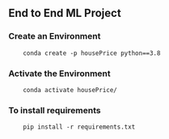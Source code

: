 ## End to End ML Project

### Create an Environment 
```
    conda create -p housePrice python==3.8    
```
### Activate the Environment 
```
    conda activate housePrice/
```
### To install requirements 
```
    pip install -r requirements.txt
```